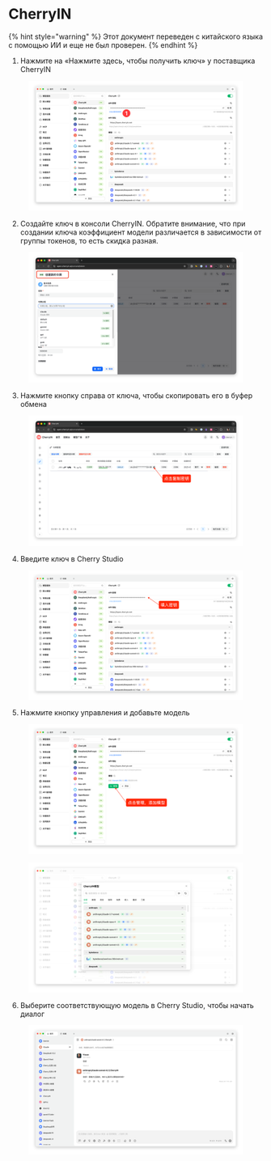 # CherryIN


{% hint style="warning" %}
Этот документ переведен с китайского языка с помощью ИИ и еще не был проверен.
{% endhint %}




1. Нажмите на «Нажмите здесь, чтобы получить ключ» у поставщика CherryIN

<figure><img src="../../.gitbook/assets/image (156).png" alt=""><figcaption></figcaption></figure>

2. Создайте ключ в консоли CherryIN. Обратите внимание, что при создании ключа коэффициент модели различается в зависимости от группы токенов, то есть скидка разная.

<figure><img src="../../.gitbook/assets/image (158).png" alt=""><figcaption></figcaption></figure>

3. Нажмите кнопку справа от ключа, чтобы скопировать его в буфер обмена

<figure><img src="../../.gitbook/assets/image (159).png" alt=""><figcaption></figcaption></figure>

4. Введите ключ в Cherry Studio

<figure><img src="../../.gitbook/assets/image (161).png" alt=""><figcaption></figcaption></figure>

5. Нажмите кнопку управления и добавьте модель

<figure><img src="../../.gitbook/assets/image (162).png" alt=""><figcaption></figcaption></figure>

<figure><img src="../../.gitbook/assets/image (163).png" alt=""><figcaption></figcaption></figure>

6. Выберите соответствующую модель в Cherry Studio, чтобы начать диалог

<figure><img src="../../.gitbook/assets/image (164).png" alt=""><figcaption></figcaption></figure>